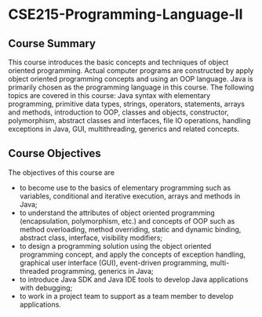 # CSE215-Programming-Language-II

## Course Summary 

This course introduces the basic concepts and techniques of object oriented programming. Actual computer programs are constructed by apply object oriented programming concepts and using an OOP language. Java is primarily chosen as the programming language in this course. The following topics are covered in this course: Java syntax with elementary programming, primitive data types, strings, operators, statements, arrays and methods, introduction to OOP, classes and objects, constructor, polymorphism, abstract classes and interfaces, file IO operations, handling exceptions in Java, GUI, multithreading, generics and related concepts.


## Course Objectives

The objectives of this course are
* to become use to the basics of elementary programming such as variables, conditional and iterative execution, arrays and methods in Java;
* to understand the attributes of object oriented programming (encapsulation, polymorphism, etc.) and concepts of OOP such as method             overloading, method overriding, static and dynamic binding, abstract class, interface, visibility modifiers;
* to design a programming solution using the object oriented programming concept, and apply the concepts of exception handling, graphical user   interface (GUI), event-driven programming, multi-threaded programming, generics in Java;
* to introduce Java SDK and Java IDE tools to develop Java applications with debugging;
* to work in a project team to support as a team member to develop applications.
